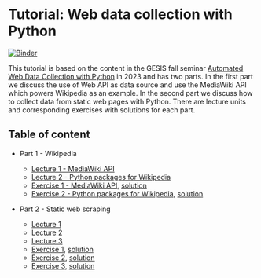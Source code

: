 # Tutorial: Web data collection with Python

[![Binder](https://mybinder.org/badge_logo.svg)](https://mybinder.org/v2/gh/yfiua/python-web-data-collection-tutorial/HEAD)

This tutorial is based on the content in the GESIS fall seminar [Automated Web Data Collection with Python](https://training.gesis.org/?site=pDetails&child=full&pID=0x4693CE99CF9F4C0FB26F47EA79E611BA&subID=0x428CC87C985440C695B86BA777535CB4) in 2023 and has two parts.
In the first part we discuss the use of Web API as data source and use the MediaWiki API which powers Wikipedia as an example.
In the second part we discuss how to collect data from static web pages with Python.
There are lecture units and corresponding exercises with solutions for each part.

## Table of content

* Part 1 - Wikipedia

  * [Lecture 1 - MediaWiki API](Part%201%20-%20Wikipedia/Lecture%201%20-%20MediaWiki%20API.ipynb)
  * [Lecture 2 - Python packages for Wikipedia](Part%201%20-%20Wikipedia/Lecture%202%20-%20Python%20packages%20for%20Wikipedia.ipynb)
  * [Exercise 1 - MediaWiki API](Part%201%20-%20Wikipedia/Exercise%201%20-%20MediaWiki%20API.ipynb), [solution](Part%201%20-%20Wikipedia/Exercise%201%20-%20MediaWiki%20API%20-%20solution.ipynb)
  * [Exercise 2 - Python packages for Wikipedia](Part%201%20-%20Wikipedia/Exercise%202%20-%20Python%20packages%20for%20Wikipedia.ipynb), [solution](Part%201%20-%20Wikipedia/Exercise%202%20-%20Python%20packages%20for%20Wikipedia%20-%20solution.ipynb)

* Part 2 - Static web scraping

  * [Lecture 1](Part%202%20-%20Static%20web%20scraping/Lecture%201.ipynb)
  * [Lecture 2](Part%202%20-%20Static%20web%20scraping/Lecture%202.ipynb)
  * [Lecture 3](Part%202%20-%20Static%20web%20scraping/Lecture%203.ipynb)
  * [Exercise 1](Part%202%20-%20Static%20web%20scraping/Exercise%201.ipynb), [solution](Part%202%20-%20Static%20web%20scraping/Exercise%201%20solution.ipynb)
  * [Exercise 2](Part%202%20-%20Static%20web%20scraping/Exercise%201.ipynb), [solution](Part%202%20-%20Static%20web%20scraping/Exercise%202%20solution.ipynb)
  * [Exercise 3](Part%202%20-%20Static%20web%20scraping/Exercise%201.ipynb), [solution](Part%202%20-%20Static%20web%20scraping/Exercise%203%20solution.ipynb)
